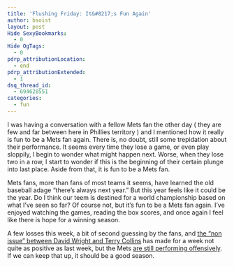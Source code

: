 ```yaml
---
title: 'Flushing Friday: It&#8217;s Fun Again'
author: bsoist
layout: post
Hide SexyBookmarks:
  - 0
Hide OgTags:
  - 0
pdrp_attributionLocation:
  - end
pdrp_attributionExtended:
  - 1
dsq_thread_id:
  - 694628551
categories:
  - fun
---
```

I was having a conversation with a fellow Mets fan the other day ( they are few and far between here in Phillies territory ) and I mentioned how it really is fun to be a Mets fan again. There is, no doubt, still some trepidation about their performance. It seems every time they lose a game, or even play sloppily, I begin to wonder what might happen next. Worse, when they lose two in a row, I start to wonder if this is the beginning of their certain plunge into last place. Aside from that, it is fun to be a Mets fan.

Mets fans, more than fans of most teams it seems, have learned the old baseball adage &#8220;there&#8217;s always next year.&#8221; But this year feels like it could be the year. Do I think our teem is destined for a world championship based on what I&#8217;ve seen so far? Of course not, but it&#8217;s fun to be a Mets fan again. I&#8217;ve enjoyed watching the games, reading the box scores, and once again I feel like there is hope for a winning season. 

A few losses this week, a bit of second guessing by the fans, and <a href="http://mlb.mlb.com/news/article.jsp?ymd=20120515&#038;content_id=31389550&#038;vkey=news_mlb&#038;c_id=mlb" target="_blank">the &#8220;non issue&#8221; between David Wright and Terry Collins</a> has made for a week not quite as positive as last week, but the Mets <a href="http://online.wsj.com/article/SB10001424052702304371504577406503296261304.html?mod=googlenews_wsj" target="_blank">are still performing offensively</a>. If we can keep that up, it should be a good season.
